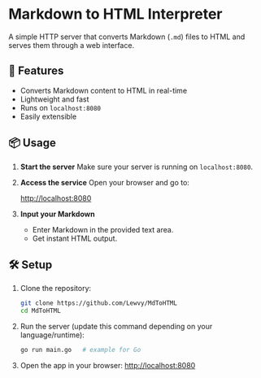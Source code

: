 # Markdown to HTML Interpreter

A simple HTTP server that converts Markdown (`.md`) files to HTML and serves them through a web interface.

## 🚀 Features

- Converts Markdown content to HTML in real-time
- Lightweight and fast
- Runs on `localhost:8080`
- Easily extensible

## 📦 Usage

1.  **Start the server**
    Make sure your server is running on `localhost:8080`.

2.  **Access the service**
    Open your browser and go to:

    [http://localhost:8080](http://localhost:8080)

3.  **Input your Markdown**
    - Enter Markdown in the provided text area.
    - Get instant HTML output.

## 🛠️ Setup

1.  Clone the repository:
    ```bash
    git clone https://github.com/Lewvy/MdToHTML
    cd MdToHTML
    ```
2.  Run the server (update this command depending on your language/runtime):
    ```bash
    go run main.go   # example for Go
    ```
3.  Open the app in your browser:
    [http://localhost:8080](http://localhost:8080)

